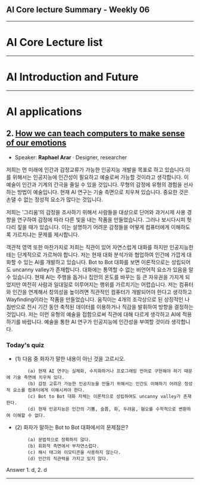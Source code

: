 ## AI Core lecture Summary - Weekly 06
***

# AI Core Lecture list
----------------------------------------------------------
# AI Introduction and Future

------------------------
# AI applications

## 2. [How we can teach computers to make sense of our emotions](https://www.youtube.com/watch?v=hs-YuHv0vUk)  
- Speaker: __Raphael Arar__ · Designer, researcher

저희는 먼 미래에 인간과 감정교류가 가능한 인공지능 개발을 목표로 하고 있습니다.이를 위해서는 인공지능에 인간성이 필요하고 예술로써 가능할 것이라고 생각합니다. 이 예술이 인간과 기계의 간극을 줄일 수 있을 것입니다.
무형의 감정에 유형의 경험을 선사하는 방법이 예술입니다.
현재 AI 연구는 기술 측면으로 치우쳐 있습니다. 중요한 것은 손댈 수 없는 정성적 요소가 많다는 것입니다.

저희는 '그리움'의 감정을 조사하기 위해서 사람들을 대상으로 단어와 과거시제 사용 경향을 연구하여 감정에 따라 다른 빛을 내는 작품을 만들었습니다.
그러나 보시다시피 헛다리 짚을 때가 있습니다.
이는 설명하기 어려운 감정들을 어떻게 컴퓨터에게 이해하도록 가르치냐는 문제를 제시합니다.

객관적 영역 또한 마찬가지로 저희는 직관이 있어 자연스럽게 대화를 하지만
인공지능한테는 단계적으로 가르쳐야 합니다. 저는 현재 대화 분석가와 협업하여 인간에 가깝게 대화할 수 있는 AI를 개발하고 있습니다. Bot to Bot 대화를 보면 이론적으로는 성립되어도 uncanny valley가 존재합니다. 대화에는 통역할 수 없는 비언어적 요소가 있음을 알 수 있습니다.
현재 AI는 주행을 돕거나 집안의 온도를 바꾸는 등 큰 자유권을 가지게 되었지만 여전히 사람과 일대일로 이루어지는 행위를 가르치기는 어렵습니다. 저는 컴퓨터와 인간을 연계해서 창의성을 높이려면 직관적인 컴퓨터가 개발되어야 한다고 생각하고 Wayfinding이라는 작품을 만들었습니다. 움직이는 4개의 조각상으로 된 상징적인 나침반으로
전시 기간 동안 축적된 데이터를 이용하거나 직감을 발휘하여 방향을 결정하는 것입니다. 저는 이런 유형의 예술을 접함으로써 직관에 대해 다르게 생각하고 AI에 적용하기를 바랍니다. 예술을 통한 AI 연구가 인공지능에 인간성을 부여할 것이라 생각합니다.

### Today's quiz
- (1) 다음 중 화자가 말한 내용이 아닌 것을 고르시오.
```
        (a) 현재 AI 연구는 실체화, 수치화하거나 프로그래밍 언어로 구현해야 하기 때문에 기술 측면에 치우쳐 있다.
        (b) 감정 교류가 가능한 인공지능을 만들기 위해서는 인간도 이해하기 어려운 정성적 요소를 컴퓨터에게 이해시켜야 한다.
        (c) Bot to Bot 대화 자체는 이론적으로 성립하여도 uncanny valley가 존재한다.
        (d) 현재 인공지능은 인간의 기쁨, 슬픔, 화, 두려움, 혐오를 수학적으로 변환하여 이해할 수 없다.
```
- (2) 화자가 말하는 Bot to Bot 대화에서의 문제점은?
```
        (a) 문법적으로 정확하지 않다.
        (b) 회화적 측면에서 부자연스럽다.
        (c) 해시 태그와 이모티콘을 사용하지 않는다.
        (d) 인간의 직관력을 가지고 있지 않다.
```
Answer 1. d, 2. d


***
